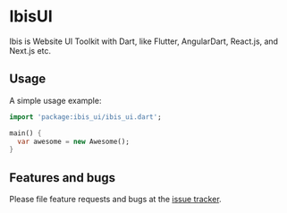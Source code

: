 # IbisUI

Ibis is Website UI Toolkit with Dart, like Flutter, AngularDart, React.js, and Next.js etc.

## Usage

A simple usage example:

```dart
import 'package:ibis_ui/ibis_ui.dart';

main() {
  var awesome = new Awesome();
}
```

## Features and bugs

Please file feature requests and bugs at the [issue tracker][tracker].

[tracker]: http://example.com/issues/replaceme
